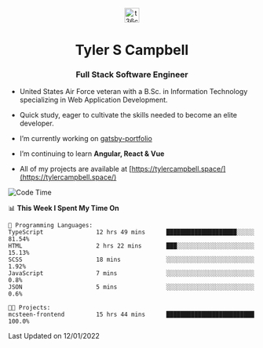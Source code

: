 <p align="center">
<a href="https://www.linkedin.com/in/t36campbell" target="blank"><img align="center" src="https://ik.imagekit.io/t36campbell/Portfolio/linkedin.png.original_m8bbGgPh6.png" alt="t36campbell" height="30" width="30" /></a>
</p>
<h1 align="center">Tyler S Campbell</h1>
<h3 align="center">Full Stack Software Engineer</h3>

* United States Air Force veteran with a B.Sc. in Information Technology specializing in Web Application Development. 

* Quick study, eager to cultivate the skills needed to become an elite developer.

* I’m currently working on [gatsby-portfolio](https://github.com/t36campbell/gatsby-portfolio)

* I’m continuing to learn **Angular, React & Vue**

* All of my projects are available at [https://tylercampbell.space/](https://tylercampbell.space/)

<!--START_SECTION:waka-->
![Code Time](http://img.shields.io/badge/Code%20Time-1%2C334%20hrs%2033%20mins-blue)

📊 **This Week I Spent My Time On** 

```text
💬 Programming Languages: 
TypeScript               12 hrs 49 mins      ████████████████████░░░░░   81.54% 
HTML                     2 hrs 22 mins       ███░░░░░░░░░░░░░░░░░░░░░░   15.13% 
SCSS                     18 mins             ░░░░░░░░░░░░░░░░░░░░░░░░░   1.92% 
JavaScript               7 mins              ░░░░░░░░░░░░░░░░░░░░░░░░░   0.8% 
JSON                     5 mins              ░░░░░░░░░░░░░░░░░░░░░░░░░   0.6%

🐱‍💻 Projects: 
mcsteen-frontend         15 hrs 44 mins      █████████████████████████   100.0%

```


 Last Updated on 12/01/2022
<!--END_SECTION:waka-->
